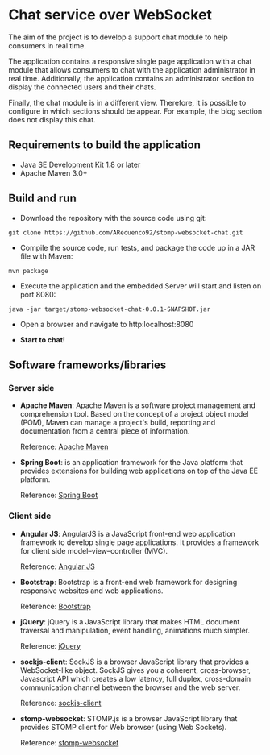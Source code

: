 # Chat service over WebSocket

The aim of the project is to develop a support chat module to help consumers in real time. 

The application contains a responsive single page application with a chat module that allows consumers to chat with the application administrator in real time. Additionally, the application contains an administrator section to display the connected users and their chats.

Finally, the chat module is in a different view. Therefore, it is possible to configure in which sections should be appear. For example, the blog section does not display this chat. 

## Requirements to build the application

* Java SE Development Kit 1.8 or later
* Apache Maven 3.0+


## Build and run
* Download the repository with the source code using git:

`git clone https://github.com/ARecuenco92/stomp-websocket-chat.git`

* Compile the source code, run tests, and package the code up in a JAR file with Maven:

`mvn package`

* Execute the application and the embedded Server will start and listen on port 8080:

`java -jar target/stomp-websocket-chat-0.0.1-SNAPSHOT.jar`

* Open a browser and navigate to http:localhost:8080 

* **Start to chat!**

## Software frameworks/libraries

### Server side

* **Apache Maven**: Apache Maven is a software project management and comprehension tool. Based on the concept of a project object model (POM), Maven can manage a project's build, reporting and documentation from a central piece of information.

	Reference: [Apache Maven](https://maven.apache.org/)

* **Spring Boot**: is an application framework for the Java platform that provides extensions for building web applications on top of the Java EE platform.

	Reference: [Spring Boot](https://projects.spring.io/spring-boot/)

### Client side

* **Angular JS**: AngularJS is a JavaScript front-end web application framework to develop single page applications. It provides a framework for client side model–view–controller (MVC).

	Reference: [Angular JS](https://angularjs.org/)

* **Bootstrap**: Bootstrap is a front-end web framework for designing responsive websites and web applications.

	Reference: [Bootstrap](http://getbootstrap.com/)

* **jQuery**: jQuery is a JavaScript library that makes HTML document traversal and manipulation, event handling, animations much simpler. 

	Reference: [jQuery](https://jquery.com/)

* **sockjs-client**: SockJS is a browser JavaScript library that provides a WebSocket-like object. SockJS gives you a coherent, cross-browser, Javascript API which creates a low latency, full duplex, cross-domain communication channel between the browser and the web server. 

	Reference: [sockjs-client](https://github.com/sockjs/sockjs-client)

* **stomp-websocket**: STOMP.js is a browser JavaScript library that provides  STOMP client for Web browser (using Web Sockets). 

	Reference: [stomp-websocket](https://github.com/jmesnil/stomp-websocket)
